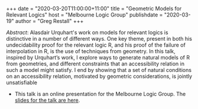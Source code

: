 +++
date = "2020-03-20T11:00:00+11:00"
title = "Geometric Models for Relevant Logics"
host = "Melbourne Logic Group"
publishdate = "2020-03-19"
author = "Greg Restall"
+++


*Abstract*: Alasdair Urquhart's work on models for relevant logics is distinctive in a number of different ways. One key theme, present in both his undecidability proof for the relevant logic R, and his proof of the failure of interpolation in R, is the use of techniques from geometry. In this talk, inspired by Urquhart’s work, I explore ways to generate natural models of R from geometries, and different constraints that an accessibility relation in such a model might satisfy. I end by showing that a set of natural conditions on an accessibility relation, motivated by geometric considerations, is jointly unsatisfiable

* This talk is an online presentation for the Melbourne Logic Group. The [slides for the talk are here](/slides/geometric-models-talk-logicmelb.pdf).
